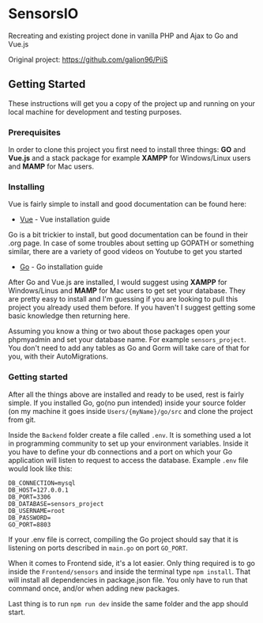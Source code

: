 # SensorsIO

Recreating and existing project done in vanilla PHP and Ajax to Go and Vue.js

Original project: https://github.com/galion96/PiiS

## Getting Started

These instructions will get you a copy of the project up and running on your local machine for development and testing purposes. 

### Prerequisites

In order to clone this project you first need to install three things: **GO** and **Vue.js** and a stack package for example **XAMPP** for Windows/Linux users and **MAMP** for Mac users.

### Installing

Vue is fairly simple to install and good documentation can be found here: 

* [Vue](https://vuejs.org/v2/guide/installation.html) - Vue installation guide 

Go is a bit trickier to install, but good documentation can be found in their .org page. In case of some troubles about setting up GOPATH or something similar, there are a variety of good videos on Youtube to get you started

* [Go](https://golang.org/doc/install) - Go installation guide

After Go and Vue.js are installed, I would suggest using **XAMPP** for Windows/Linus and **MAMP** for Mac users to get set your database. 
They are pretty easy to install and I'm guessing if you are looking to pull this project you already used them before.
If you haven't I suggest getting some basic knowledge then returning here.

Assuming you know a thing or two about those packages open your phpmyadmin and set your database name. For example `sensors_project`. You don't need to add any tables as Go and Gorm will take care  of that for you, with their AutoMigrations.

### Getting started

After all the things above are installed and ready to be used, rest is fairly simple. If you installed Go, go(no pun intended) inside your source folder (on my machine it goes inside `Users/{myName}/go/src` and clone the project from git.

Inside the `Backend` folder create a file called `.env`. It is something used a lot in programming community to set up your environment variables. Inside it you have to define your db connections and a port on which your Go application will listen to request to access the database. Example `.env` file would look like this:

```
DB_CONNECTION=mysql
DB_HOST=127.0.0.1
DB_PORT=3306
DB_DATABASE=sensors_project
DB_USERNAME=root
DB_PASSWORD=
GO_PORT=8803
```

If your .env file is correct, compiling the Go project should say that it is listening on ports described in `main.go` on port `GO_PORT`.

When it comes to Frontend side, it's a lot easier. Only thing required is to go inside the `Frontend/sensors` and inside the terminal type `npm install`. That will install all dependencies in package.json file. You only have to run that command once, and/or when adding new packages.

Last thing is to run `npm run dev` inside the same folder and the app should start.
